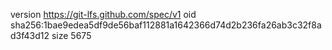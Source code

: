 version https://git-lfs.github.com/spec/v1
oid sha256:1bae9edea5df9de56baf112881a1642366d74d2b236fa26ab3c32f8ad3f43d12
size 5675
